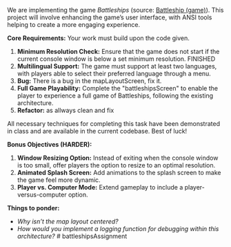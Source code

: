 We are implementing the game *Battleships* (source: [Battleship (game)](https://en.wikipedia.org/wiki/Battleship_(game))). This project will involve enhancing the game’s user interface, with ANSI tools helping to create a more engaging experience.

**Core Requirements:**
Your work must build upon the code given.
1. **Minimum Resolution Check:** Ensure that the game does not start if the current console window is below a set minimum resolution. FINISHED
2. **Multilingual Support:** The game must support at least two languages, with players able to select their preferred language through a menu.
3. **Bug:** There is a bug in the mapLayoutScreen, fix it.
4. **Full Game Playability:** Complete the "battleshipsScreen" to enable the player to experience a full game of Battleships, following the existing architecture.
5. **Refactor:** as allways clean and fix

All necessary techniques for completing this task have been demonstrated in class and are available in the current codebase. Best of luck!

**Bonus Objectives (HARDER):**

1. **Window Resizing Option:** Instead of exiting when the console window is too small, offer players the option to resize to an optimal resolution.
2. **Animated Splash Screen:** Add animations to the splash screen to make the game feel more dynamic.
3. **Player vs. Computer Mode:** Extend gameplay to include a player-versus-computer option.

**Things to ponder:**
- *Why isn’t the map layout centered?*
- *How would you implement a logging function for debugging within this architecture?*
#   b a t t l e s h i p s A s s i g n m e n t 
 
 